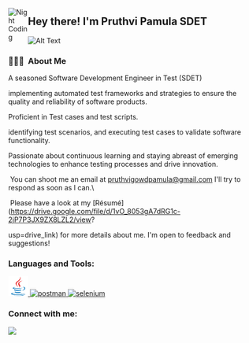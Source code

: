 
<img alt="Night Coding" src="./assets/Hand%20Wave.gif" width='40' align="left"/><h2>Hey there! I'm Pruthvi Pamula
SDET </h2>

<!-- ## 👋 &nbsp;Hey there! I'm Pruthvi -->
  ![Alt Text](https://www.vskills.in/certification/blog/wp-content/uploads/2020/01/QA-Testing.jpg)

### 👨🏻‍💻 &nbsp;About Me
A seasoned Software Development Engineer in Test (SDET) 

implementing automated test frameworks and strategies to ensure the quality and reliability of software products.

Proficient in Test cases and test scripts.

identifying test scenarios, and executing test cases to validate software functionality.

Passionate about continuous learning and staying abreast of emerging technologies to enhance testing processes and drive innovation.    

&nbsp;You can shoot me an email at pruthvigowdpamula@gmail.com I'll try to respond as soon as I can.\

&nbsp;Please have a look at my [Résumé](https://drive.google.com/file/d/1vO_8053gA7dRG1c-2jP7P3JX9ZX8LZL2/view? 

usp=drive_link) for more details about me. I'm open to feedback and suggestions!

<h3 align="left">Languages and Tools:</h3>
<p align="left"> <a href="https://www.java.com" target="_blank" rel="noreferrer"> <img src="https://raw.githubusercontent.com/devicons/devicon/master/icons/java/java-original.svg" alt="java" width="40" height="40"/> </a> <a href="https://postman.com" target="_blank" rel="noreferrer"> <img src="https://www.vectorlogo.zone/logos/getpostman/getpostman-icon.svg" alt="postman" width="40" height="40"/> </a> <a href="https://www.selenium.dev" target="_blank" rel="noreferrer"> <img src="https://raw.githubusercontent.com/detain/svg-logos/780f25886640cef088af994181646db2f6b1a3f8/svg/selenium-logo.svg" alt="selenium" width="40" height="40"/> </a> </p>

<h3 align="left">Connect with me:</h3>
<p align="left">
<a href="https://www.linkedin.com/in/pruthvi-pamula-4b5b81274/"><img src="https://img.shields.io/badge/-%20%20pruthvipamula-0077B5?style=flat&logo=Linkedin&logoColor=white"/></a>
